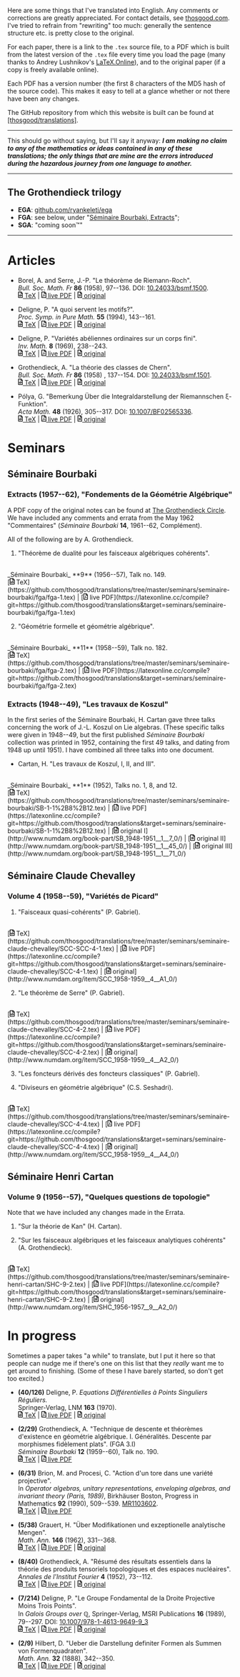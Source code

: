 Here are some things that I've translated into English. Any comments or corrections are greatly appreciated. For contact details, see [thosgood.com](https://thosgood.com). I've tried to refrain from "rewriting" too much: generally the sentence structure etc. is pretty close to the original.

For each paper, there is a link to the `.tex` source file, to a PDF which is built from the latest version of the `.tex` file every time you load the page (many thanks to Andrey Lushnikov's [LaTeX.Online](https://github.com/aslushnikov/latex-online)), and to the original paper (if a copy is freely available online).

Each PDF has a version number (the first 8 characters of the MD5 hash of the source code). This makes it easy to tell at a glance whether or not there have been any changes.

The GitHub repository from which this website is built can be found at [[thosgood/translations]](https://github.com/thosgood/translations).

---

This should go without saying, but I'll say it anyway: **_I am making no claim to any of the mathematics or ideas contained in any of these translations; the only things that are mine are the errors introduced during the hazardous journey from one language to another._**

---

## The Grothendieck trilogy

- **EGA**: [github.com/ryankeleti/ega](https://github.com/ryankeleti/ega)
- **FGA**: see below, under "[Séminaire Bourbaki, Extracts](#extracts-195762-fondements-de-la-géométrie-algébrique)";
- **SGA**: "coming soon&trade;"

---

# Articles

- Borel, A. and Serre, J.-P. "Le théorème de Riemann-Roch".
  <br/>
  _Bull. Soc. Math. Fr_ **86** (1958), 97--136. DOI: [10.24033/bsmf.1500](https://www.doi.org/10.24033/bsmf.1500).
  <br/>
  [<img alt="code-icon" src="file-code-regular.svg" height="14px"/> TeX](https://github.com/thosgood/translations/tree/master/papers/BSMF-86-1958-97.tex)
  |
  [<img alt="pdf-icon" src="file-pdf-regular.svg" height="14px"/> live PDF](https://latexonline.cc/compile?git=https://github.com/thosgood/translations&target=papers/BSMF-86-1958-97.tex)
  |
  [<img alt="file-icon" src="file-alt-regular.svg" height="14px"/> original](http://www.numdam.org/item/?id=BSMF_1958__86__97_0)

- Deligne, P. "A quoi servent les motifs?".
  <br/>
  _Proc. Symp. in Pure Math._ **55** (1994), 143--161.
  <br/>
  [<img alt="code-icon" src="file-code-regular.svg" height="14px"/> TeX](https://github.com/thosgood/translations/tree/master/papers/PSPM-55-1994-143.tex)
  |
  [<img alt="pdf-icon" src="file-pdf-regular.svg" height="14px"/> live PDF](https://latexonline.cc/compile?git=https://github.com/thosgood/translations&target=papers/PSPM-55-1994-143.tex)
  |
  [<img alt="file-icon" src="file-alt-regular.svg" height="14px"/> original](https://publications.ias.edu/deligne/paper/413)

- Deligne, P. "Variétés abéliennes ordinaires sur un corps fini".
  <br/>
  _Inv. Math._ **8** (1969), 238--243.
  <br/>
  [<img alt="code-icon" src="file-code-regular.svg" height="14px"/> TeX](https://github.com/thosgood/translations/tree/master/papers/IM-8-1969-238.tex)
  |
  [<img alt="pdf-icon" src="file-pdf-regular.svg" height="14px"/> live PDF](https://latexonline.cc/compile?git=https://github.com/thosgood/translations&target=papers/IM-8-1969-238.tex)
  |
  [<img alt="file-icon" src="file-alt-regular.svg" height="14px"/> original](https://publications.ias.edu/node/352)

- Grothendieck, A. "La théorie des classes de Chern".
  <br/>
  _Bull. Soc. Math. Fr_ **86** (1958) , 137--154. DOI: [10.24033/bsmf.1501](https://www.doi.org/10.24033/bsmf.1501).
  <br/>
  [<img alt="code-icon" src="file-code-regular.svg" height="14px"/> TeX](https://github.com/thosgood/translations/tree/master/papers/BSMF-86-1958-137.tex)
  |
  [<img alt="pdf-icon" src="file-pdf-regular.svg" height="14px"/> live PDF](https://latexonline.cc/compile?git=https://github.com/thosgood/translations&target=papers/BSMF-86-1958-137.tex)
  |
  [<img alt="file-icon" src="file-alt-regular.svg" height="14px"/> original](https://www.doi.org/10.24033/bsmf.1501)

- Pólya, G. "Bemerkung Über die Integraldarstellung der Riemannschen ξ-Funktion".
  <br/>
  _Acta Math._ **48** (1926), 305--317. DOI: [10.1007/BF02565336](https://doi.org/10.1007/BF02565336).
  <br/>
  [<img alt="code-icon" src="file-code-regular.svg" height="14px"/> TeX](https://github.com/thosgood/translations/tree/master/papers/AM-48-1926-305.tex)
  |
  [<img alt="pdf-icon" src="file-pdf-regular.svg" height="14px"/> live PDF](https://latexonline.cc/compile?git=https://github.com/thosgood/translations&target=papers/AM-48-1926-305.tex)
  |
  [<img alt="file-icon" src="file-alt-regular.svg" height="14px"/> original](https://doi.org/10.1007/BF02565336)


# Seminars

## Séminaire Bourbaki

### Extracts (1957--62), "Fondements de la Géométrie Algébrique"

A PDF copy of the original notes can be found at [The Grothendieck Circle](https://webusers.imj-prg.fr/~leila.schneps/grothendieckcircle/FGA.pdf). We have included any comments and errata from the May 1962 "Commentaires" (_Séminaire Bourbaki_ **14**, 1961--62, Complément).

All of the following are by A. Grothendieck.

1. "Théorème de dualité pour les faisceaux algébriques cohérents".
  <br/>
  _Séminaire Bourbaki_ **9** (1956--57), Talk no. 149.
  <br/>
  [<img alt="code-icon" src="file-code-regular.svg" height="14px"/> TeX](https://github.com/thosgood/translations/tree/master/seminars/seminaire-bourbaki/fga/fga-1.tex)
  |
  [<img alt="pdf-icon" src="file-pdf-regular.svg" height="14px"/> live PDF](https://latexonline.cc/compile?git=https://github.com/thosgood/translations&target=seminars/seminaire-bourbaki/fga/fga-1.tex)

2. "Géométrie formelle et géométrie algébrique".
  <br/>
  _Séminaire Bourbaki_ **11** (1958--59), Talk no. 182.
  <br/>
  [<img alt="code-icon" src="file-code-regular.svg" height="14px"/> TeX](https://github.com/thosgood/translations/tree/master/seminars/seminaire-bourbaki/fga/fga-2.tex)
  |
  [<img alt="pdf-icon" src="file-pdf-regular.svg" height="14px"/> live PDF](https://latexonline.cc/compile?git=https://github.com/thosgood/translations&target=seminars/seminaire-bourbaki/fga/fga-2.tex)

<!-- 3. "Technique de descente et théorèmes d'existence en géométrie algébrique."
    1. "Généralités. Descente par morphismes fidèlement plats".
        <br/>
        _Séminaire Bourbaki_ **12** (1959--60), Talk no. 190.
    2. "Le théorème d'existence en théorie formelle des modules".
        <br/>
        _Séminaire Bourbaki_ **12** (1959--60), Talk no. 195.
    3. "Préschémas quotients".
        <br/>
        _Séminaire Bourbaki_ **13** (1960--61), Talk no. 212.
    4. "Les schémas de Hilbert".
        <br/>
        _Séminaire Bourbaki_ **13** (1960--61), Talk no. 221.
    5. "Les schémas de Picard. Théorèmes d'existence".
        <br/>
        _Séminaire Bourbaki_ **14** (1961--62), Talk no. 132.
    6. "Les schémas de Picard. Propriétés générales".
        <br/>
        _Séminaire Bourbaki_ **14** (1961--62), Talk no. 136. -->

### Extracts (1948--49), "Les travaux de Koszul"

In the first series of the Séminaire Bourbaki, H. Cartan gave three talks concerning the work of J.-L. Koszul on Lie algebras. (These specific talks were given in 1948--49, but the first published _Séminaire Bourbaki_ collection was printed in 1952, containing the first 49 talks, and dating from 1948 up until 1951). I have combined all three talks into one document.

-  Cartan, H. "Les travaux de Koszul, I, II, and III".
  <br/>
  _Séminaire Bourbaki_ **1** (1952), Talks no. 1, 8, and 12.
  <br/>
  [<img alt="code-icon" src="file-code-regular.svg" height="14px"/> TeX](https://github.com/thosgood/translations/tree/master/seminars/seminaire-bourbaki/SB-1-1%2B8%2B12.tex)
  |
  [<img alt="pdf-icon" src="file-pdf-regular.svg" height="14px"/> live PDF](https://latexonline.cc/compile?git=https://github.com/thosgood/translations&target=seminars/seminaire-bourbaki/SB-1-1%2B8%2B12.tex)
  |
  [<img alt="file-icon" src="file-alt-regular.svg" height="14px"/> original I](http://www.numdam.org/book-part/SB_1948-1951__1__7_0/)
  |
  [<img alt="file-icon" src="file-alt-regular.svg" height="14px"/> original II](http://www.numdam.org/book-part/SB_1948-1951__1__45_0/)
  |
  [<img alt="file-icon" src="file-alt-regular.svg" height="14px"/> original III](http://www.numdam.org/book-part/SB_1948-1951__1__71_0/)



## Séminaire Claude Chevalley

### Volume 4 (1958--59), "Variétés de Picard"

1. "Faisceaux quasi-cohérents" (P. Gabriel).
  <br/>
  [<img alt="code-icon" src="file-code-regular.svg" height="14px"/> TeX](https://github.com/thosgood/translations/tree/master/seminars/seminaire-claude-chevalley/SCC-SCC-4-1.tex)
  |
  [<img alt="pdf-icon" src="file-pdf-regular.svg" height="14px"/> live PDF](https://latexonline.cc/compile?git=https://github.com/thosgood/translations&target=seminars/seminaire-claude-chevalley/SCC-4-1.tex)
  |
  [<img alt="file-icon" src="file-alt-regular.svg" height="14px"/> original](http://www.numdam.org/item/SCC_1958-1959__4__A1_0/)

2. "Le théorème de Serre" (P. Gabriel).
  <br/>
  [<img alt="code-icon" src="file-code-regular.svg" height="14px"/> TeX](https://github.com/thosgood/translations/tree/master/seminars/seminaire-claude-chevalley/SCC-4-2.tex)
  |
  [<img alt="pdf-icon" src="file-pdf-regular.svg" height="14px"/> live PDF](https://latexonline.cc/compile?git=https://github.com/thosgood/translations&target=seminars/seminaire-claude-chevalley/SCC-4-2.tex)
  |
  [<img alt="file-icon" src="file-alt-regular.svg" height="14px"/> original](http://www.numdam.org/item/SCC_1958-1959__4__A2_0/)

3. "Les foncteurs dérivés des foncteurs classiques" (P. Gabriel).

4. "Diviseurs en géométrie algébrique" (C.S. Seshadri).
  <br/>
  [<img alt="code-icon" src="file-code-regular.svg" height="14px"/> TeX](https://github.com/thosgood/translations/tree/master/seminars/seminaire-claude-chevalley/SCC-4-4.tex)
  |
  [<img alt="pdf-icon" src="file-pdf-regular.svg" height="14px"/> live PDF](https://latexonline.cc/compile?git=https://github.com/thosgood/translations&target=seminars/seminaire-claude-chevalley/SCC-4-4.tex)
  |
  [<img alt="file-icon" src="file-alt-regular.svg" height="14px"/> original](http://www.numdam.org/item/SCC_1958-1959__4__A4_0/)


## Séminaire Henri Cartan

### Volume 9 (1956--57), "Quelques questions de topologie"

Note that we have included any changes made in the Errata.

1. "Sur la théorie de Kan" (H. Cartan).

2. "Sur les faisceaux algébriques et les faisceaux analytiques cohérents" (A. Grothendieck).
  <br/>
  [<img alt="code-icon" src="file-code-regular.svg" height="14px"/> TeX](https://github.com/thosgood/translations/tree/master/seminars/seminaire-henri-cartan/SHC-9-2.tex)
  |
  [<img alt="pdf-icon" src="file-pdf-regular.svg" height="14px"/> live PDF](https://latexonline.cc/compile?git=https://github.com/thosgood/translations&target=seminars/seminaire-henri-cartan/SHC-9-2.tex)
  |
  [<img alt="file-icon" src="file-alt-regular.svg" height="14px"/> original](http://www.numdam.org/item/SHC_1956-1957__9__A2_0/)

<!-- 3. "Sur le foncteur Hom(X,Y) en théorie simpliciale" (H. Cartan).

4. "Théorie des fibrés principaux" (H. Cartan).

5. "Les singularités des applications différentiables" (A. Haefliger).

6. "Un théorème de Thom sur les singularités des applications différentiables" (A. Haefliger and A. Kosinski) -->



# In progress

Sometimes a paper takes "a while" to translate, but I put it here so that people can nudge me if there's one on this list that they _really_ want me to get around to finishing. (Some of these I have barely started, so don't get too excited.)

- **(40/126)** Deligne, P. _Equations Différentielles à Points Singuliers Réguliers._
  <br/>
  Springer-Verlag, LNM **163** (1970).
  <br/>
  [<img alt="code-icon" src="file-code-regular.svg" height="14px"/> TeX](https://github.com/thosgood/translations/tree/master/_in-progress/978-3-540-05190-9.tex)
  |
  [<img alt="pdf-icon" src="file-pdf-regular.svg" height="14px"/> live PDF](https://latexonline.cc/compile?git=https://github.com/thosgood/translations&target=_in-progress/978-3-540-05190-9.tex)
  |
  [<img alt="file-icon" src="file-alt-regular.svg" height="14px"/> original](https://publications.ias.edu/node/355)

- **(2/29)** Grothendieck, A. "Technique de descente et théorèmes d'existence en géométrie algébrique. I. Généralités. Descente par morphismes fidèlement plats". (FGA 3.I)
  <br/>
  _Séminaire Bourbaki_ **12** (1959--60), Talk no. 190.
  <br/>
  [<img alt="code-icon" src="file-code-regular.svg" height="14px"/> TeX](https://github.com/thosgood/translations/tree/master/_in-progress/fga/fga-3-I.tex)
  |
  [<img alt="pdf-icon" src="file-pdf-regular.svg" height="14px"/> live PDF](https://latexonline.cc/compile?git=https://github.com/thosgood/translations&target=_in-progress/fga/fga-3-I.tex)

- **(6/31)** Brion, M. and Procesi, C. "Action d'un tore dans une variété projective".
  <br/>
  In _Operator algebras, unitary representations, enveloping algebras, and invariant theory (Paris, 1989)_, Birkhäuser Boston, Progress in Mathematics **92** (1990), 509--539. [MR1103602](https://mathscinet.ams.org/mathscinet-getitem?mr=1103602).
  <br/>
  [<img alt="code-icon" src="file-code-regular.svg" height="14px"/> TeX](https://github.com/thosgood/translations/tree/master/_in-progress/PM-92-1990-509.tex)
  |
  [<img alt="pdf-icon" src="file-pdf-regular.svg" height="14px"/> live PDF](https://latexonline.cc/compile?git=https://github.com/thosgood/translations&target=_in-progress/PM-92-1990-509.tex)

- **(5/38)** Grauert, H. "Über Modifikationen und exzeptionelle analytische Mengen".
  <br/>
  _Math. Ann._ **146** (1962), 331--368.
  <br/>
  [<img alt="code-icon" src="file-code-regular.svg" height="14px"/> TeX](https://github.com/thosgood/translations/tree/master/_in-progress/MA-146-1962-331.tex)
  |
  [<img alt="pdf-icon" src="file-pdf-regular.svg" height="14px"/> live PDF](https://latexonline.cc/compile?git=https://github.com/thosgood/translations&target=_in-progress/MA-146-1962-331.tex)
  |
  [<img alt="file-icon" src="file-alt-regular.svg" height="14px"/> original](http://eudml.org/doc/160940)

- **(8/40)** Grothendieck, A. "Résumé des résultats essentiels dans la théorie des produits tensoriels topologiques et des espaces nucléaires".
  <br/>
  _Annales de l'Institut Fourier_ **4** (1952), 73--112.
  <br/>
  [<img alt="code-icon" src="file-code-regular.svg" height="14px"/> TeX](https://github.com/thosgood/translations/tree/master/_in-progress/AIF-4-1952-73.tex)
  |
  [<img alt="pdf-icon" src="file-pdf-regular.svg" height="14px"/> live PDF](https://latexonline.cc/compile?git=https://github.com/thosgood/translations&target=_in-progress/AIF-4-1952-73.tex)
  |
  [<img alt="file-icon" src="file-alt-regular.svg" height="14px"/> original](http://www.numdam.org/item/?id=AIF_1952__4__73_0)

- **(7/214)** Deligne, P. "Le Groupe Fondamental de la Droite Projective Moins Trois Points".
  <br/>
  In _Galois Groups over ℚ_, Springer-Verlag, MSRI Publications **16** (1989), 79--297. DOI: [10.1007/978-1-4613-9649-9_3](https://doi.org/10.1007/978-1-4613-9649-9_3)
  <br/>
  [<img alt="code-icon" src="file-code-regular.svg" height="14px"/> TeX](https://github.com/thosgood/translations/tree/master/_in-progress/MSRI-16-1989-79.tex)
  |
  [<img alt="pdf-icon" src="file-pdf-regular.svg" height="14px"/> live PDF](https://latexonline.cc/compile?git=https://github.com/thosgood/translations&target=_in-progress/MSRI-16-1989-79.tex)
  |
  [<img alt="file-icon" src="file-alt-regular.svg" height="14px"/> original](http://publications.ias.edu/node/407)

- **(2/9)** Hilbert, D. "Ueber die Darstellung definiter Formen als Summen von Formenquadraten".
  <br/>
  _Math. Ann._ **32** (1888), 342--350.
  <br/>
  [<img alt="code-icon" src="file-code-regular.svg" height="14px"/> TeX](https://github.com/thosgood/translations/tree/master/_in-progress/MA-32-1888-342.tex)
  |
  [<img alt="pdf-icon" src="file-pdf-regular.svg" height="14px"/> live PDF](https://latexonline.cc/compile?git=https://github.com/thosgood/translations&target=_in-progress/MA-32-1888-342.tex)
  |
  [<img alt="file-icon" src="file-alt-regular.svg" height="14px"/> original](http://eudml.org/doc/157385)

<!-- icons from fontawesome.com under [their licence](https://fontawesome.com/license). -->